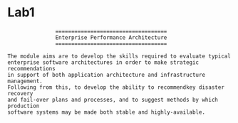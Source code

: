 # Lab1
                   ===================================
                   Enterprise Performance Architecture
                   ===================================
         
    The module aims are to develop the skills required to evaluate typical
    enterprise software architectures in order to make strategic recommendations 
    in support of both application architecture and infrastructure management.   
    Following from this, to develop the ability to recommendkey disaster recovery
    and fail-over plans and processes, and to suggest methods by which production 
    software systems may be made both stable and highly-available.



